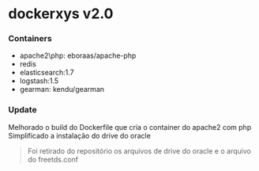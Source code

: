# dockerxys v2.0

### Containers

* apache2\php: eboraas/apache-php
* redis
* elasticsearch:1.7
* logstash:1.5
* gearman: kendu/gearman

### Update

Melhorado o build do Dockerfile que cria o container do apache2 com php
Simplificado a instalação do drive do oracle

> Foi retirado do repositório os arquivos de drive do oracle e o arquivo do freetds.conf
